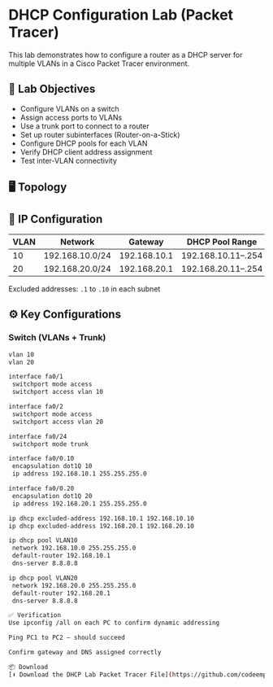 # DHCP Configuration Lab (Packet Tracer)

This lab demonstrates how to configure a router as a DHCP server for multiple VLANs in a Cisco Packet Tracer environment.

## 🧪 Lab Objectives

- Configure VLANs on a switch
- Assign access ports to VLANs
- Use a trunk port to connect to a router
- Set up router subinterfaces (Router-on-a-Stick)
- Configure DHCP pools for each VLAN
- Verify DHCP client address assignment
- Test inter-VLAN connectivity

## 🖥️ Topology



## 🧩 IP Configuration

| VLAN | Network        | Gateway         | DHCP Pool Range       |
|------|----------------|------------------|------------------------|
| 10   | 192.168.10.0/24 | 192.168.10.1     | 192.168.10.11–.254     |
| 20   | 192.168.20.0/24 | 192.168.20.1     | 192.168.20.11–.254     |

Excluded addresses: `.1` to `.10` in each subnet

## ⚙️ Key Configurations

### Switch (VLANs + Trunk)
```bash
vlan 10
vlan 20

interface fa0/1
 switchport mode access
 switchport access vlan 10

interface fa0/2
 switchport mode access
 switchport access vlan 20

interface fa0/24
 switchport mode trunk

interface fa0/0.10
 encapsulation dot1Q 10
 ip address 192.168.10.1 255.255.255.0

interface fa0/0.20
 encapsulation dot1Q 20
 ip address 192.168.20.1 255.255.255.0

ip dhcp excluded-address 192.168.10.1 192.168.10.10
ip dhcp excluded-address 192.168.20.1 192.168.20.10

ip dhcp pool VLAN10
 network 192.168.10.0 255.255.255.0
 default-router 192.168.10.1
 dns-server 8.8.8.8

ip dhcp pool VLAN20
 network 192.168.20.0 255.255.255.0
 default-router 192.168.20.1
 dns-server 8.8.8.8

✅ Verification
Use ipconfig /all on each PC to confirm dynamic addressing

Ping PC1 to PC2 — should succeed

Confirm gateway and DNS assigned correctly

📦 Download
[⬇️ Download the DHCP Lab Packet Tracer File](https://github.com/codeemployee/network-labs/raw/main/dhcp_lab.pkt)



